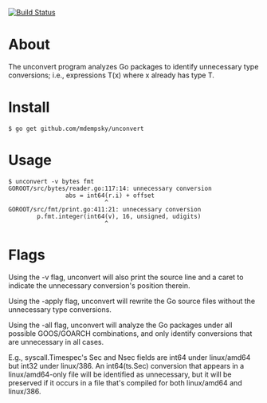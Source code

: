 [![Build Status](https://travis-ci.org/mdempsky/unconvert.svg?branch=master)](https://travis-ci.org/mdempsky/unconvert)

# About

The unconvert program analyzes Go packages to identify unnecessary
type conversions; i.e., expressions T(x) where x already has type T.

# Install

    $ go get github.com/mdempsky/unconvert

# Usage

    $ unconvert -v bytes fmt
    GOROOT/src/bytes/reader.go:117:14: unnecessary conversion
                    abs = int64(r.i) + offset
                               ^
    GOROOT/src/fmt/print.go:411:21: unnecessary conversion
            p.fmt.integer(int64(v), 16, unsigned, udigits)
                               ^

# Flags

Using the -v flag, unconvert will also print the source line and a
caret to indicate the unnecessary conversion's position therein.

Using the -apply flag, unconvert will rewrite the Go source files
without the unnecessary type conversions.

Using the -all flag, unconvert will analyze the Go packages under all
possible GOOS/GOARCH combinations, and only identify conversions that
are unnecessary in all cases.

E.g., syscall.Timespec's Sec and Nsec fields are int64 under
linux/amd64 but int32 under linux/386.  An int64(ts.Sec) conversion
that appears in a linux/amd64-only file will be identified as
unnecessary, but it will be preserved if it occurs in a file that's
compiled for both linux/amd64 and linux/386.
